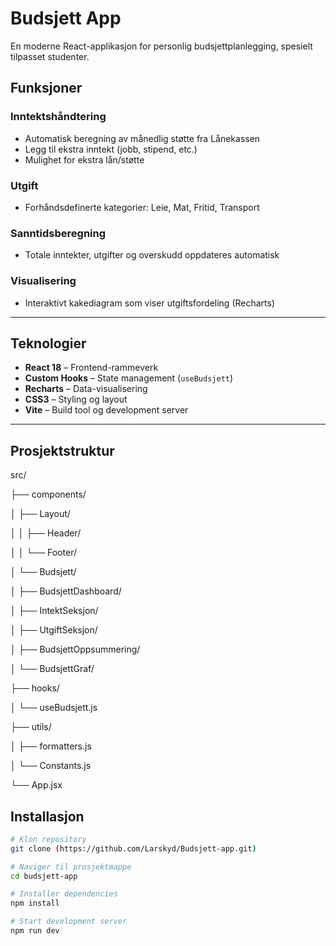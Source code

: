 # Budsjett App

En moderne React-applikasjon for personlig budsjettplanlegging, spesielt tilpasset studenter.

## Funksjoner
### Inntektshåndtering
- Automatisk beregning av månedlig støtte fra Lånekassen 
- Legg til ekstra inntekt (jobb, stipend, etc.)
- Mulighet for ekstra lån/støtte

### Utgift
- Forhåndsdefinerte kategorier: Leie, Mat, Fritid, Transport

### Sanntidsberegning
- Totale inntekter, utgifter og overskudd oppdateres automatisk

### Visualisering
- Interaktivt kakediagram som viser utgiftsfordeling (Recharts)

---

## Teknologier
- **React 18** – Frontend-rammeverk  
- **Custom Hooks** – State management (`useBudsjett`)  
- **Recharts** – Data-visualisering  
- **CSS3** – Styling og layout  
- **Vite** – Build tool og development server  

---

## Prosjektstruktur
src/

├── components/

│ ├── Layout/

│ │   ├── Header/

│ │   └── Footer/

│ └── Budsjett/

│   ├── BudsjettDashboard/

│   ├── IntektSeksjon/

│   ├── UtgiftSeksjon/

│   ├── BudsjettOppsummering/

│   └── BudsjettGraf/

├── hooks/

│   └── useBudsjett.js

├── utils/

│   ├── formatters.js

│   └── Constants.js

└── App.jsx

## Installasjon
```bash
# Klon repository
git clone (https://github.com/Larskyd/Budsjett-app.git)

# Naviger til prosjektmappe
cd budsjett-app

# Installer dependencies
npm install

# Start development server
npm run dev
